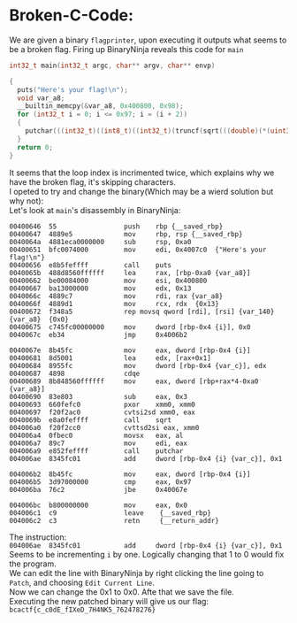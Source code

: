 # Broken-C-Code:
We are given a binary `flagprinter`, upon executing it outputs what seems to be a broken flag. Firing up BinaryNinja reveals this code for `main`

```C
int32_t main(int32_t argc, char** argv, char** envp)

{
  puts("Here's your flag!\n");
  void var_a8;
  __builtin_memcpy(&var_a8, 0x400800, 0x98);
  for (int32_t i = 0; i <= 0x97; i = (i + 2))
  {
    putchar(((int32_t)((int8_t)((int32_t)(truncf(sqrt(((double)(*(uint32_t*)(&var_a8 + (((int64_t)i) << 2)) - 3))), "Here's your flag!\n"))))));
  }
  return 0;
}

```
It seems that the loop index is incrimented twice, which explains why we have the broken flag, it's skipping characters.  
I opeted to try and change the binary(Which may be a wierd solution but why not):  
Let's look at `main`'s disassembly in BinaryNinja:  

```ASM
00400646  55                 push    rbp {__saved_rbp}
00400647  4889e5             mov     rbp, rsp {__saved_rbp}
0040064a  4881eca0000000     sub     rsp, 0xa0
00400651  bfc0074000         mov     edi, 0x4007c0  {"Here's your flag!\n"}
00400656  e8b5feffff         call    puts
0040065b  488d8560ffffff     lea     rax, [rbp-0xa0 {var_a8}]
00400662  be00084000         mov     esi, 0x400800
00400667  ba13000000         mov     edx, 0x13
0040066c  4889c7             mov     rdi, rax {var_a8}
0040066f  4889d1             mov     rcx, rdx  {0x13}
00400672  f348a5             rep movsq qword [rdi], [rsi] {var_140} {var_a8}  {0x0}
00400675  c745fc00000000     mov     dword [rbp-0x4 {i}], 0x0
0040067c  eb34               jmp     0x4006b2

0040067e  8b45fc             mov     eax, dword [rbp-0x4 {i}]
00400681  8d5001             lea     edx, [rax+0x1]
00400684  8955fc             mov     dword [rbp-0x4 {var_c}], edx
00400687  4898               cdqe    
00400689  8b848560ffffff     mov     eax, dword [rbp+rax*4-0xa0 {var_a8}]
00400690  83e803             sub     eax, 0x3
00400693  660fefc0           pxor    xmm0, xmm0
00400697  f20f2ac0           cvtsi2sd xmm0, eax
0040069b  e8a0feffff         call    sqrt
004006a0  f20f2cc0           cvttsd2si eax, xmm0
004006a4  0fbec0             movsx   eax, al
004006a7  89c7               mov     edi, eax
004006a9  e852feffff         call    putchar
004006ae  8345fc01           add     dword [rbp-0x4 {i} {var_c}], 0x1

004006b2  8b45fc             mov     eax, dword [rbp-0x4 {i}]
004006b5  3d97000000         cmp     eax, 0x97
004006ba  76c2               jbe     0x40067e

004006bc  b800000000         mov     eax, 0x0
004006c1  c9                 leave    {__saved_rbp}
004006c2  c3                 retn     {__return_addr}
```

The instruction:  
`004006ae  8345fc01           add     dword [rbp-0x4 {i} {var_c}], 0x1`
Seems to be incrementing `i` by one. Logically changing that 1 to 0 would fix the program.  
We can edit the line with BinaryNinja by right clicking the line going to `Patch`, and choosing `Edit Current Line`.  
Now we can change the 0x1 to 0x0. Afte that we save the file.  
Executing the new patched binary will give us our flag:  
`bcactf{c_c0dE_fIXeD_7H4NK5_762478276}`
